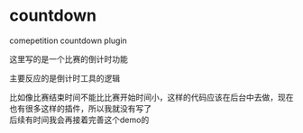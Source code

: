 # countdown
comepetition countdown plugin
<p>这里写的是一个比赛的倒计时功能</p>
<p>主要反应的是倒计时工具的逻辑</p>
比如像比赛结束时间不能比比赛开始时间小，这样的代码应该在后台中去做，现在也有很多这样的插件，所以我就没有写了<br/>
后续有时间我会再接着完善这个demo的
